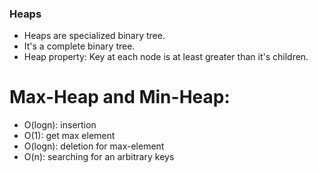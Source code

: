 ### Heaps

- Heaps are specialized binary tree.
- It's a complete binary tree.
- Heap property: Key at each node is at least greater than it's children.

# Max-Heap and Min-Heap: 
- O(logn): insertion
- O(1): get max element
- O(logn): deletion for max-element
- O(n): searching for an arbitrary keys
